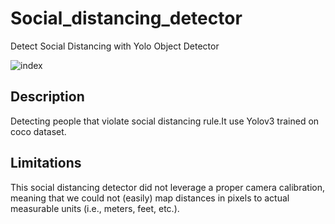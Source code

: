 # Social_distancing_detector
Detect Social Distancing with Yolo Object Detector

![index](https://user-images.githubusercontent.com/65527675/141955984-ec9cda50-ab06-4ed4-8ddf-41f2dd4a2e16.jpg)

## Description

Detecting people that violate social distancing rule.It use Yolov3 trained on coco dataset.

## Limitations 
This social distancing detector did not leverage a proper camera calibration, meaning that we could not (easily) map distances in pixels to actual measurable units (i.e., meters, feet, etc.).
